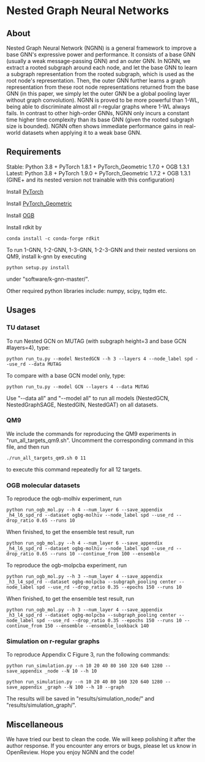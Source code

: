 Nested Graph Neural Networks
============================

About
-----
Nested Graph Neural Network (NGNN) is a general framework to improve a base GNN's expressive power and performance. It consists of a base GNN (usually a weak message-passing GNN) and an outer GNN. In NGNN, we extract a rooted subgraph around each node, and let the base GNN to learn a subgraph representation from the rooted subgraph, which is used as the root node's representation. Then, the outer GNN further learns a graph representation from these root node representations returned from the base GNN (in this paper, we simply let the outer GNN be a global pooling layer without graph convolution). NGNN is proved to be more powerful than 1-WL, being able to discriminate almost all r-regular graphs where 1-WL always fails. In contrast to other high-order GNNs, NGNN only incurs a constant time higher time complexity than its base GNN (given the rooted subgraph size is bounded). NGNN often shows immediate performance gains in real-world datasets when applying it to a weak base GNN.

Requirements
------------
Stable: Python 3.8 + PyTorch 1.8.1 + PyTorch\_Geometric 1.7.0 + OGB 1.3.1
Latest: Python 3.8 + PyTorch 1.9.0 + PyTorch\_Geometric 1.7.2 + OGB 1.3.1 (GINE+ and its nested version not trainable with this configuration)

Install [PyTorch](https://pytorch.org/)

Install [PyTorch\_Geometric](https://rusty1s.github.io/pytorch_geometric/build/html/notes/installation.html)

Install [OGB](https://ogb.stanford.edu/docs/home/)

Install rdkit by 

    conda install -c conda-forge rdkit

To run 1-GNN, 1-2-GNN, 1-3-GNN, 1-2-3-GNN and their nested versions on QM9, install k-gnn by executing

    python setup.py install

under "software/k-gnn-master/".

Other required python libraries include: numpy, scipy, tqdm etc.

Usages
------

### TU dataset

To run Nested GCN on MUTAG (with subgraph height=3 and base GCN #layers=4), type:

    python run_tu.py --model NestedGCN --h 3 --layers 4 --node_label spd --use_rd --data MUTAG

To compare with a base GCN model only, type:

    python run_tu.py --model GCN --layers 4 --data MUTAG

Use "--data all" and "--model all" to run all models (NestedGCN, NestedGraphSAGE, NestedGIN, NestedGAT) on all datasets.

### QM9

We include the commands for reproducing the QM9 experiments in "run_all_targets_qm9.sh". Uncomment the corresponding command in this file, and then run

    ./run_all_targets_qm9.sh 0 11

to execute this command repeatedly for all 12 targets.

### OGB molecular datasets

To reproduce the ogb-molhiv experiment, run

    python run_ogb_mol.py --h 4 --num_layer 6 --save_appendix _h4_l6_spd_rd --dataset ogbg-molhiv --node_label spd --use_rd --drop_ratio 0.65 --runs 10 

When finished, to get the ensemble test result, run

    python run_ogb_mol.py --h 4 --num_layer 6 --save_appendix _h4_l6_spd_rd --dataset ogbg-molhiv --node_label spd --use_rd --drop_ratio 0.65 --runs 10 --continue_from 100 --ensemble

To reproduce the ogb-molpcba experiment, run

    python run_ogb_mol.py --h 3 --num_layer 4 --save_appendix _h3_l4_spd_rd --dataset ogbg-molpcba --subgraph_pooling center --node_label spd --use_rd --drop_ratio 0.35 --epochs 150 --runs 10

When finished, to get the ensemble test result, run
    
    python run_ogb_mol.py --h 3 --num_layer 4 --save_appendix _h3_l4_spd_rd --dataset ogbg-molpcba --subgraph_pooling center --node_label spd --use_rd --drop_ratio 0.35 --epochs 150 --runs 10 --continue_from 150 --ensemble --ensemble_lookback 140

### Simulation on r-regular graphs

To reproduce Appendix C Figure 3, run the following commands:
    
    python run_simulation.py --n 10 20 40 80 160 320 640 1280 --save_appendix _node --N 10 --h 10

    python run_simulation.py --n 10 20 40 80 160 320 640 1280 --save_appendix _graph --N 100 --h 10 --graph

The results will be saved in "results/simulation\_node/" and "results/simulation\_graph/".


Miscellaneous
-------------

We have tried our best to clean the code. We will keep polishing it after the author response. If you encounter any errors or bugs, please let us know in OpenReview. Hope you enjoy NGNN and the code!

